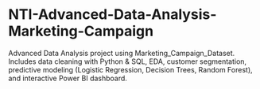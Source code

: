 # NTI-Advanced-Data-Analysis-Marketing-Campaign
Advanced Data Analysis project using Marketing_Campaign_Dataset. Includes data cleaning with Python &amp; SQL, EDA, customer segmentation, predictive modeling (Logistic Regression, Decision Trees, Random Forest), and interactive Power BI dashboard.
